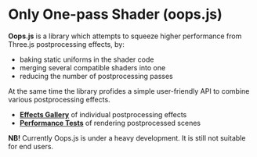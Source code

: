 # Only One-pass Shader (oops.js)

**Oops.js** is a library which attempts to squeeze higher
performance from Three.js postprocessing effects, by:

* baking static uniforms in the shader code
* merging several compatible shaders into one
* reducing the number of postprocessing passes

At the same time the library profides a simple user-friendly
API to combine various postprocessing effects.

* **[Effects Gallery](gallery/)** of individual postprocessing effects
* **[Performance Tests](tests/)** of rendering postprocessed scenes

<!--
* [Tutorias](demos/) &ndash; a short tutorial of using Oops.js
* [Shaders Types](examples/types.md) &ndash; general classification of shader types-->


**NB!** Currently Oops.js is under a heavy development. It is still
not suitable for end users.



